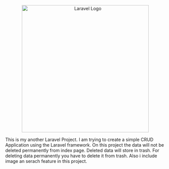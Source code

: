 <p align="center"><a href="https://laravel.com" target="_blank"><img src="https://raw.githubusercontent.com/laravel/art/master/logo-lockup/5%20SVG/2%20CMYK/1%20Full%20Color/laravel-logolockup-cmyk-red.svg" width="400" alt="Laravel Logo"></a></p>

This is my another Laravel Project. I am trying to create a simple CRUD Application using the Laravel framework. On this project the data will not be deleted permanently from index page. Deleted data will store in trash. For deleting data permanently you have to delete it from trash. Also i include image an serach feature in this project.
